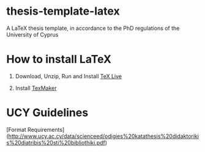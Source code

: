thesis-template-latex
=====================

A LaTeX thesis template, in accordance to the PhD regulations of the University of Cyprus

How to install LaTeX
=====================

1. Download, Unzip, Run and Install [TeX Live](http://www.tug.org/texlive/acquire-netinstall.html) 

2. Install [TexMaker](http://www.xm1math.net/texmaker/)



UCY Guidelines
=====================

[Format Requirements] (http://www.ucy.ac.cy/data/scienceed/odigies%20katathesis%20didaktorikis%20diatribis%20sti%20bibliothiki.pdf)
